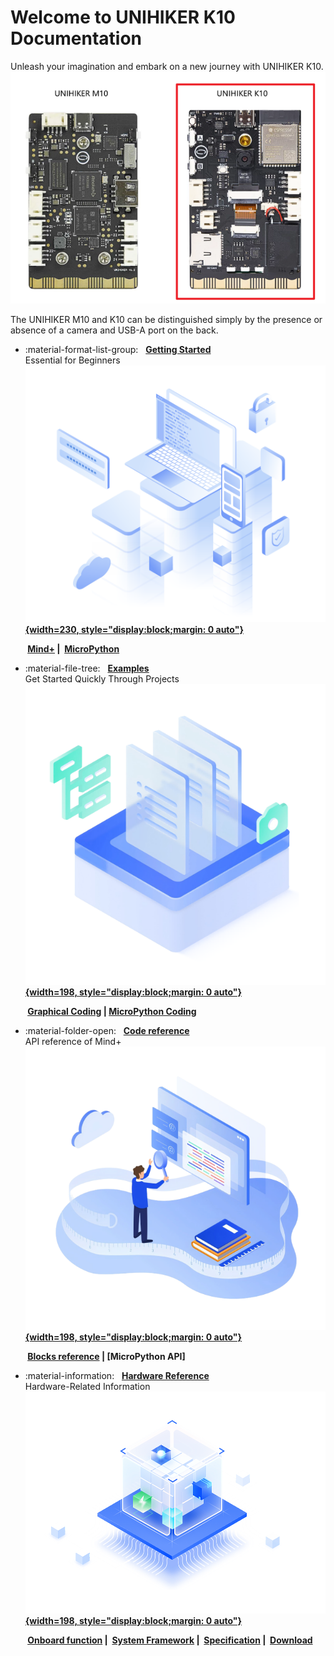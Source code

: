 # **Welcome to UNIHIKER K10 Documentation**
Unleash your imagination and embark on a new journey with UNIHIKER K10.
![image.png](img/index/UNIHIKERK10back.png)

The UNIHIKER M10 and K10 can be distinguished simply by the presence or absence of a camera and USB-A port on the back.


<div class="grid cards" markdown>

-   :material-format-list-group: &nbsp; __[Getting Started][start]__  
      Essential for Beginners
    &nbsp;__[![image.png](img/index/started.png){width=230, style="display:block;margin: 0 auto"}][start]__

    __&nbsp;[Mind+][MindPlus] |&nbsp; [MicroPython][micropython]__


-   :material-file-tree: &nbsp; __[Examples][examples]__  
      Get Started Quickly Through Projects
    &nbsp;__[![image.png](img/index/examples.png){width=198, style="display:block;margin: 0 auto"}][examples]__  

    __&nbsp;[Graphical Coding][Graphical Coding] | [MicroPython Coding][Micropython Coding]__


-   :material-folder-open: &nbsp; __[Code reference][blocks reference]__  
      API reference of Mind+
    &nbsp;__[![image.png](img/index/language.png){width=198, style="display:block;margin: 0 auto"}][blocks reference]__  

    __&nbsp;[Blocks reference][blocks reference] | [MicroPython API]__


-   :material-information: &nbsp; __[Hardware Reference][intruduction]__  
      Hardware-Related Information
    &nbsp;__[![image.png](img/index/hardware.png){width=198, style="display:block;margin: 0 auto"}][intruduction]__  

    __&nbsp;[Onboard function][Onboard function] |&nbsp; [System Framework][system-framework] |&nbsp; [Specification][specification] |&nbsp; [Download][download]__


</div>

  [start]: get-started.md
  [examples]: Examples/examples_mindplus.md
  [MindPlus]: GettingStarted/gettingstarted_mindplus.md
  [micropython]: GettingStarted/gettingstarted_mpy.md
  [Graphical Coding]: Examples/examples_mindplus.md
  [Micropython Coding]: Examples/examples_mpy.md
  [blocks reference]: CodeReference/CodeReference_blocksReference.md
  [intruduction]: HardwareReference/hardwarereference_introduction.md
  [Onboard function]: HardwareReference/hardwarereference_onboardfunction.md
  [system-framework]: HardwareReference/hardwarereference_sysframwork.md
  [specification]: HardwareReference/hardwarereference_specs.md
  [download]: HardwareReference/hardwarereference_stepschematic.md

